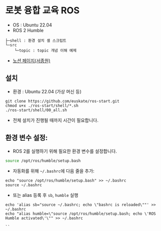 # 로봇 융합 교육 ROS


- OS : Ubuntu 22.04
- ROS 2 Humble

```
├─shell : 환경 설치 셸 스크립트
└─src
    └─topic : topic 개념 이해 예제
```

- [노션 페이지(서종원)](https://armaker.notion.site/Robot-f20fe1efd3cf43c0b603fa07151bf40d)

## 설치
- 환경 : Ubuntu 22.04 (가상 머신 등)
```
git clone https://github.com/euskate/ros-start.git
chmod u+x ./ros-start/shell/*.sh
./ros-start/shell/00_all.sh
```
- 전체 설치가 진행될 때까지 시간이 필요합니다.

## 환경 변수 설정:

- ROS 2를 실행하기 위해 필요한 환경 변수를 설정합니다.

```bash
source /opt/ros/humble/setup.bash
```

- 자동화를 위해 `~/.bashrc`에 다음 줄을 추가:
```
echo "source /opt/ros/humble/setup.bash" >> ~/.bashrc
source ~/.bashrc
```

- 또는 alias 등록 후 `sb`, `humble` 실행
```
echo 'alias sb="source ~/.bashrc; echo \"bashrc is reloaded\""' >> ~/.bashrc
echo "alias humble=\"source /opt/ros/humble/setup.bash; echo \'ROS Humble activated\'\"" >> ~/.bashrc

``
